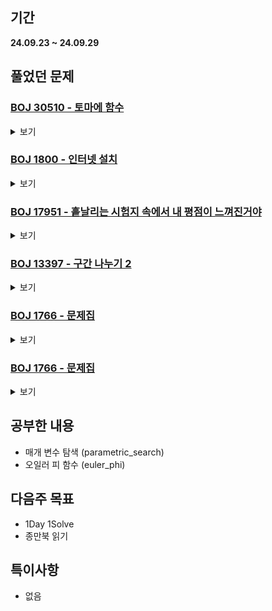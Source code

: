 ## 기간
**24.09.23 ~ 24.09.29**

## 풀었던 문제

### [BOJ 30510 - 토마에 함수](https://www.acmicpc.net/problem/30510)
<details>
<summary>보기</summary> 

- 정보
    - Tier: Gold1
    - Tag: euler_phi

- 타임라인
    - Problem Open: 09/23 19:15
    - Tag Open: 09/23 19:15
    - Solve: 09/23 23:30

- 풀이
    - $1 + \sum_{i=1}^{\lfloor \frac{Q}{P} \rfloor} \varphi{(i)}$ 를 구한다.

- 회고
    - 오일러 피 함수를 제대로 구현할 수 있을 때 까지 공부하자
    - for문 구간 설정은 꼭 변수가 아니라 문장으로 해도 된단다..

</details>

### [BOJ 1800 - 인터넷 설치](https://www.acmicpc.net/problem/1800)
<details>
<summary>보기</summary>

- 정보
    - Tier: Gold1
    - Tag: dijkstra, parametric_search

- 타임라인
    - Problem Open: 09/24 18:17
    - Tag Open: 09/24 18:47
    - Solve: 09/24 20:08

- 풀이
    - 결정문제로 바꾸어 이분 탐색을 활용하여 해결
    - 결정함수 $f(x) = x$원 이하의 비용으로 1번 노드와 K번 노드를 연결시킬 수 있는가

- 회고
    - 참조: https://justicehui.github.io/usaco/2019/07/12/BOJ1800/
    - 함수의 입력 및 반환 값 제대로 정의하기

</details>

</details>

### [BOJ 17951 - 흩날리는 시험지 속에서 내 평점이 느껴진거야](https://www.acmicpc.net/problem/17951)
<details>
<summary>보기</summary>

- 정보
    - Tier: Gold3
    - Tag: parametric_search

- 타임라인
    - Problem Open: 09/24 21:00?
    - Tag Open: 09/24 21:00?
    - Solve: 09/24 21:54

- 풀이
    - 결정문제로 바꾸어 해결
    - 결정함수 $f(x) =$ k개 이상의 그룹으로 나누었을 때 $x$보다 큰 점수를 받을 수 있나?

- 회고
    - 매개 변수 탐색 블로그에 정리

</details>

### [BOJ 13397 - 구간 나누기 2](https://www.acmicpc.net/problem/13397)
<details>
<summary>보기</summary>

- 정보
    - Tier: Gold4
    - Tag: parametric_search

- 타임라인
    - Problem Open: 09/24 21:10?
    - Tag Open: 09/24 21:10?
    - Solve: 09/24 22:22

- 풀이
    - 결정문제로 바꾸어 해결
    - 결정함수 $f(x) =$ M개 이하의 배열로 구간 점수의 최댓값이 $x$ 이하이도록 만들 수 있는가?

- 회고
    - 위에 문제랑 판박이..

</details>

### [BOJ 1766 - 문제집](https://www.acmicpc.net/problem/1766)
<details>
<summary>보기</summary>

- 정보
    - Tier: Gold2
    - Tag: topological_sorting

- 타임라인
    - Problem Open: 09/25 18:47
    - Tag Open: --/-- --:--
    - Solve: 09/25 19:31

- 풀이
    - 우선순위 큐를 사용하여 위상정렬
    - 정렬 조건: 현재 풀 수 있는 문제 중에서 쉬운(순번이 작은) 문제
    - 현재 풀 수 있는 문제 = 현재 문제보다 먼저 풀어야 할 문제가 없는 문제

- 회고
    - C++에서 priorit_queue는 기본적으로 최대 힙이다.

</details>

### [BOJ 1766 - 문제집](https://www.acmicpc.net/problem/1766)
<details>
<summary>보기</summary>

- 정보
    - Tier: Gold2
    - Tag: parametric_search, greedy

- 타임라인
    - Problem Open: 09/25 21:40?
    - Tag Open: --/-- --:--
    - Solve: 09/25 22:35

- 풀이
    - 동아리방 예산과, 보수비용을 각각 오름차순, 내림차순 정렬 후 결정문제로 바꾸어 해결
    - 결정함수 $f(x) = x$개의 동아리가 동아리방을 가질 수 있는가
    - 이때 결정함수가 참일 조건은 $\sum_{i=1}^x fixcost[i] - \sum_{i=1}^x budget[i] \leqslant X$
    - 비용으로 주어지는 값 자체가 최대 10억정도로 크기 때문에 합으로 처리하지 않고 일일히 처리
      
- 회고
    - 이분 탐색 구간 설정시 문제 조건 잘 보고 정하기

</details>

## 공부한 내용

- 매개 변수 탐색 (parametric_search)
- 오일러 피 함수 (euler_phi)

## 다음주 목표
- 1Day 1Solve
- 종만북 읽기

## 특이사항
- 없음
